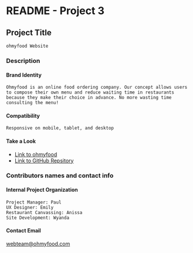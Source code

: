 # README - Project 3

## Project Title
    ohmyfood Website

### Description
#### Brand Identity
    Ohmyfood is an online food ordering company. Our concept allows users to compose their own menu and reduce waiting time in restaurants because they make their choice in advance. No more wasting time consulting the menu!
    
#### Compatibility
    Responsive on mobile, tablet, and desktop

#### Take a Look
- [Link to ohmyfood](https://lip-balm.github.io/project/index.html)
- [Link to GitHub Repsitory](https://github.com/lip-balm/project/tree/project3)

### Contributors names and contact info
#### Internal Project Organization
    Project Manager: Paul
    UX Designer: Emily
    Restaurant Canvassing: Anissa
    Site Development: Wyanda
    
#### Contact Email
<webteam@ohmyfood.com>